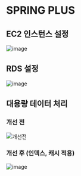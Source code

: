 # SPRING PLUS

## EC2 인스턴스 설정
![image](https://github.com/user-attachments/assets/3d606754-181d-4058-b2d6-2f71292159fb)

## RDS 설정
![image](https://github.com/user-attachments/assets/1bc5f9cc-f18d-462c-a160-693b952e03ed)

## 대용량 데이터 처리
### 개선 전
![개선전](https://github.com/user-attachments/assets/b133d0f1-386a-4a29-8023-f5df0c561e94)

### 개선 후 (인덱스, 캐시 적용)
![image](https://github.com/user-attachments/assets/cb60e27b-9ffe-458b-91c6-8eb1f9ef718c)
